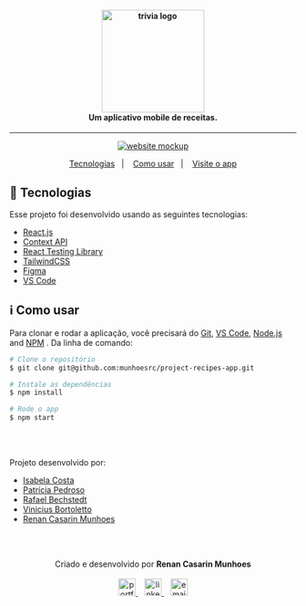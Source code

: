 <h4 align="center">
  <img width="180px" alt="trivia logo" src="https://i.imgur.com/xOXBDGH.png" />
  <br />
  Um aplicativo mobile de receitas.
</h4>

<hr />

<p align="center">
  <a href="https://renan-recipes-app.vercel.app/">
      <img alt="website mockup" src="https://i.imgur.com/4VVeffy.png" />    
  </a>
</p>

<p align="center">
  <a href="#rocket-tecnologias">Tecnologias</a>&nbsp;&nbsp;&nbsp;|&nbsp;&nbsp;&nbsp;
  <a href="#information_source-como-usar">Como usar</a>&nbsp;&nbsp;&nbsp;|&nbsp;&nbsp;&nbsp;
  <a href="https://renan-recipes-app.vercel.app/">Visite o app</a>
</p>

## :rocket: Tecnologias

Esse projeto foi desenvolvido usando as seguintes tecnologias:

-  [React.js](https://reactjs.org/)
-  [Context API](https://reactjs.org/)
-  [React Testing Library](https://testing-library.com/docs/react-testing-library/intro/)
-  [TailwindCSS](https://tailwindcss.com/)
-  [Figma](https://figma.com/)
-  [VS Code](https://code.visualstudio.com/)

## :information_source: Como usar

Para clonar e rodar a aplicação, você precisará do [Git](https://git-scm.com), [VS Code](https://code.visualstudio.com/), [Node.js](https://nodejs.org/) and [NPM](https://www.npmjs.com/) . Da linha de comando:

```bash
# Clone o repositório
$ git clone git@github.com:munhoesrc/project-recipes-app.git

# Instale as dependências
$ npm install

# Rode o app
$ npm start

```

<br/><br/>

<p>Projeto desenvolvido por:</p>
<ul>
  <li><a href="https://github.com/carlosbprado"/>Isabela Costa</a></li>
  <li><a href="https://github.com/EbraimOliveira"/>Patrícia Pedroso</a></li>
  <li><a href="https://github.com/Leonardo-Selegar"/>Rafael Bechstedt</a></li>
  <li><a href="https://github.com/vinibortoletto"/>Vinicius Bortoletto</a></li>
  <li><a href="https://github.com/munhoesrc"/>Renan Casarin Munhoes</a></li>
</ul>

<br/><br/>

<p align="center">
  Criado e desenvolvido por <b>Renan Casarin Munhoes</b>
  <br/><br/>
  
  <a href="http://munhoesrc.me/">
    <img alt="portfolio" height="30px" src="https://i.imgur.com/7lbNPnj.png" />
  </a>
  &nbsp;&nbsp;
  <a href="https://www.linkedin.com/in/renancasarinmunhoes/">
    <img alt="linkedIn" height="30px" src="https://i.imgur.com/TQRXxhT.png" />
  </a>
  &nbsp;&nbsp;
  <a href="mailto:munhoesrc@gmail.com?subject=website contact">
    <img alt="email" height="30px" src="https://i.imgur.com/wu7e3PJ.png" />
  </a>
</p>
